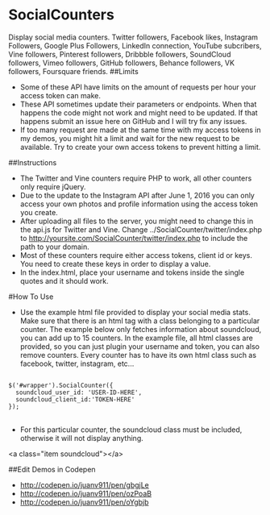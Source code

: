 # SocialCounters
Display social media counters. Twitter followers, Facebook likes, Instagram Followers, Google Plus Followers, LinkedIn connection, YouTube subcribers, Vine followers, Pinterest followers, Dribbble followers, SoundCloud followers, Vimeo followers, GitHub followers, Behance followers, VK followers, Foursquare friends.
##Limits
* Some of these API have limits on the amount of requests per hour your access token can make.
* These API sometimes update their parameters or endpoints. When that happens the code might not work and might need to be updated. If that happens submit an issue here on GitHub and I will try fix any issues.
* If too many request are made at the same time with my access tokens in my demos, you might hit a limit and wait for the new request to be available. Try to create your own access tokens to prevent hitting a limit.

##Instructions
* The Twitter and Vine counters require PHP to work, all other counters only require jQuery. 
* Due to the update to the Instagram API after June 1, 2016 you can only access your own photos and profile information using the access token you create.
* After uploading all files to the server, you might need to change this in the api.js for  Twitter and Vine. Change ../SocialCounter/twitter/index.php to http://yoursite.com/SocialCounter/twitter/index.php to include the path to your domain.
* Most of these counters require either access tokens, client id or keys. You need to create these keys in order to display a value.
* In the index.html, place your username and tokens inside the single quotes and it should work.

#How To Use
* Use the example html file provided to display your social media stats. Make sure that there is an html tag with a class belonging to a particular counter. The example below only fetches information about soundcloud, you can add up to 15 counters. In the example file, all html classes are provided, so you can just plugin your username and token, you can also remove counters. Every counter has to have its own html class such as facebook, twitter, instagram, etc...
<pre>
<code>
$('#wrapper').SocialCounter({
  soundcloud_user_id: 'USER-ID-HERE',
  soundcloud_client_id:'TOKEN-HERE'
});
</code>
</pre>


* For this particular counter, the soundcloud class must be included, otherwise it will not display anything.

&lt;a class="item soundcloud"></a&gt;

##Edit Demos in Codepen
* http://codepen.io/juanv911/pen/gbgjLe 
* http://codepen.io/juanv911/pen/ozPoaB
* http://codepen.io/juanv911/pen/oYgbjb

